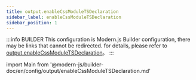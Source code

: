```yaml
---
title: output.enableCssModuleTSDeclaration
sidebar_label: enableCssModuleTSDeclaration
sidebar_position: 1
---
```


:::info BUILDER
This configuration is Modern.js Builder configuration, there may be links that cannot be redirected. for details, please refer to [output.enableCssModuleTSDeclaration](https://modernjs.dev/builder/zh/api/config-output.html#output-enablecssmoduletsdeclaration)。
:::

import Main from '@modern-js/builder-doc/en/config/output/enableCssModuleTSDeclaration.md'

<Main />
